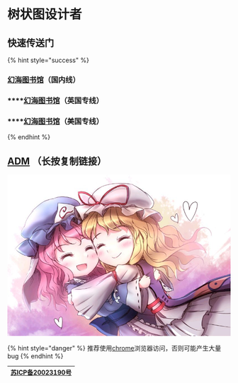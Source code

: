 # 树状图设计者

## 快速传送门

{% hint style="success" %}
### [**幻海图书馆**](https://nov.phantom-sea-limited.ltd/)**（国内线）**

### \*\*\*\*[**幻海图书馆**](https://nov-eu.herokuapp.com/)**（英国专线）**

### \*\*\*\*[**幻海图书馆**](https://nov-us.herokuapp.com/)**（美国专线）**
{% endhint %}

## [**ADM**](https://nov.phantom-sea-limited.ltd/?/H%E6%96%87%E5%BA%93/%E5%88%86%E5%AD%98%E6%A1%A3%202020.5.6%E4%B9%8B%E5%89%8D/%E6%8E%A8%E8%8D%90%E4%BD%BF%E7%94%A8ADM%E6%88%96IDM%E6%88%96qq%E6%B5%8F%E8%A7%88%E5%99%A8%E4%B8%8B%E8%BD%BD%E6%96%87%E4%BB%B6/adm.apk)  **（长按复制链接）**

![](.gitbook/assets/agg-zo-w-t1-yhq66o-cty.jpg)

{% hint style="danger" %}
推荐使用[chrome](https://www.google.cn/intl/zh-CN/chrome/)浏览器访问，否则可能产生大量bug
{% endhint %}

| [苏ICP备20023190号](http://beian.miit.gov.cn/) |
| :---: |


